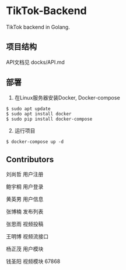 # TikTok-Backend
TikTok backend in Golang.
## 项目结构
API文档见 docks/API.md
## 部署
1. 在Linux服务器安装Docker, Docker-compose
```shell
$ sudo apt update
$ sudo apt install docker 
$ sudo pip install docker-compose
```
2. 运行项目
```shell
$ docker-compose up -d
```

## Contributors

刘尚哲 用户注册

鲍宇桐 用户登录

黄英男 用户信息

张博楠 发布列表

张思雨 视频投稿

王明博 视频流接口

杨正茂 用户模块

钱圣阳 视频模块
67868
